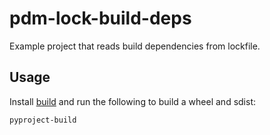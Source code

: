 # pdm-lock-build-deps

Example project that reads build dependencies from lockfile.

## Usage

Install [build](https://pypi.org/project/build) and run the following to build a wheel and sdist:

```bash
pyproject-build
```
